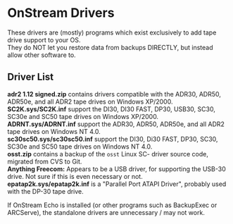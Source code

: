 # OnStream Drivers
These drivers are (mostly) programs which exist exclusively to add tape drive support to your OS.  
They do NOT let you restore data from backups DIRECTLY, but instead allow other software to.  


## Driver List
**adr2 1.12 signed.zip** contains drivers compatible with the ADR30, ADR50, ADR50e, and all ADR2 tape drives on Windows XP/2000.  
**SC2K.sys/SC2K.inf** support the DI30, DI30 FAST, DP30, USB30, SC30, SC30e and SC50 tape drives on Windows XP/2000.  
**ADRNT.sys/ADRNT.inf** support the ADR30, ADR50, ADR50e, and all ADR2 tape drives on Windows NT 4.0.  
**sc30sc50.sys/sc30sc50.inf** support the DI30, Di30 FAST, DP30, SC30, SC30e and SC50 tape drives on Windows NT 4.0.  
**osst.zip** contains a backup of the `osst` Linux SC- driver source code, migrated from CVS to Git.  
**Anything Freecom:** Appears to be a USB driver, for supporting the USB-30 drive. Not sure if this is even necessary or not.  
**epatap2k.sys/epatap2k.inf** is a "Parallel Port ATAPI Driver", probably used with the DP-30 tape drive.  



If OnStream Echo is installed (or other programs such as BackupExec or ARCServe), the standalone drivers are unnecessary / may not work.  